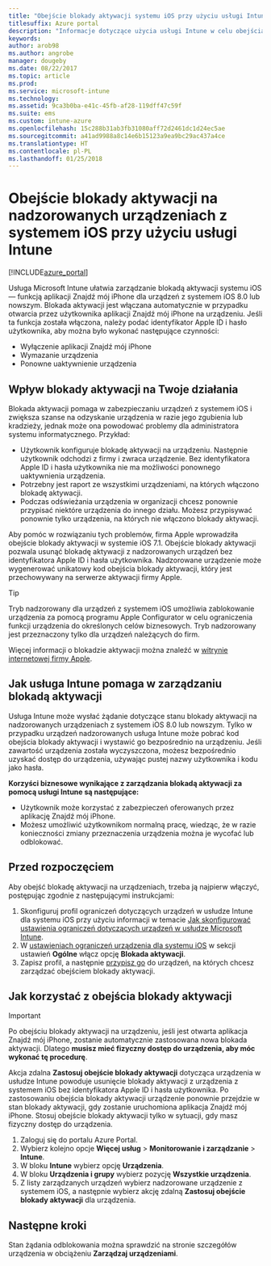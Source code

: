 ```yaml
---
title: "Obejście blokady aktywacji systemu iOS przy użyciu usługi Intune"
titlesuffix: Azure portal
description: "Informacje dotyczące użycia usługi Intune w celu obejścia blokady aktywacji systemu iOS, by uzyskać dostęp do zablokowanych urządzeń."
keywords: 
author: arob98
ms.author: angrobe
manager: dougeby
ms.date: 08/22/2017
ms.topic: article
ms.prod: 
ms.service: microsoft-intune
ms.technology: 
ms.assetid: 9ca3b0ba-e41c-45fb-af28-119dff47c59f
ms.suite: ems
ms.custom: intune-azure
ms.openlocfilehash: 15c288b31ab3fb31080aff72d2461dc1d24ec5ae
ms.sourcegitcommit: a41ad9988a8c14e6b15123a9ea9bc29ac437a4ce
ms.translationtype: HT
ms.contentlocale: pl-PL
ms.lasthandoff: 01/25/2018
---
```

# <a name="bypass-activation-lock-on-supervised-ios-devices-with-intune"></a>Obejście blokady aktywacji na nadzorowanych urządzeniach z systemem iOS przy użyciu usługi Intune


[!INCLUDE[azure_portal](./includes/azure_portal.md)]

Usługa Microsoft Intune ułatwia zarządzanie blokadą aktywacji systemu iOS — funkcją aplikacji Znajdź mój iPhone dla urządzeń z systemem iOS 8.0 lub nowszym. Blokada aktywacji jest włączana automatycznie w przypadku otwarcia przez użytkownika aplikacji Znajdź mój iPhone na urządzeniu. Jeśli ta funkcja została włączona, należy podać identyfikator Apple ID i hasło użytkownika, aby można było wykonać następujące czynności:

- Wyłączenie aplikacji Znajdź mój iPhone
- Wymazanie urządzenia
- Ponowne uaktywnienie urządzenia

## <a name="how-activation-lock-affects-you"></a>Wpływ blokady aktywacji na Twoje działania

Blokada aktywacji pomaga w zabezpieczaniu urządzeń z systemem iOS i zwiększa szanse na odzyskanie urządzenia w razie jego zgubienia lub kradzieży, jednak może ona powodować problemy dla administratora systemu informatycznego. Przykład:

- Użytkownik konfiguruje blokadę aktywacji na urządzeniu. Następnie użytkownik odchodzi z firmy i zwraca urządzenie. Bez identyfikatora Apple ID i hasła użytkownika nie ma możliwości ponownego uaktywnienia urządzenia.
- Potrzebny jest raport ze wszystkimi urządzeniami, na których włączono blokadę aktywacji.
- Podczas odświeżania urządzenia w organizacji chcesz ponownie przypisać niektóre urządzenia do innego działu. Możesz przypisywać ponownie tylko urządzenia, na których nie włączono blokady aktywacji.

Aby pomóc w rozwiązaniu tych problemów, firma Apple wprowadziła obejście blokady aktywacji w systemie iOS 7.1. Obejście blokady aktywacji pozwala usunąć blokadę aktywacji z nadzorowanych urządzeń bez identyfikatora Apple ID i hasła użytkownika. Nadzorowane urządzenie może wygenerować unikatowy kod obejścia blokady aktywacji, który jest przechowywany na serwerze aktywacji firmy Apple.

>[!TIP]
>Tryb nadzorowany dla urządzeń z systemem iOS umożliwia zablokowanie urządzenia za pomocą programu Apple Configurator w celu ograniczenia funkcji urządzenia do określonych celów biznesowych. Tryb nadzorowany jest przeznaczony tylko dla urządzeń należących do firm.

Więcej informacji o blokadzie aktywacji można znaleźć w [witrynie internetowej firmy Apple](https://support.apple.com/HT201365).

## <a name="how-intune-helps-you-manage-activation-lock"></a>Jak usługa Intune pomaga w zarządzaniu blokadą aktywacji
Usługa Intune może wysłać żądanie dotyczące stanu blokady aktywacji na nadzorowanych urządzeniach z systemem iOS 8.0 lub nowszym. Tylko w przypadku urządzeń nadzorowanych usługa Intune może pobrać kod obejścia blokady aktywacji i wystawić go bezpośrednio na urządzeniu. Jeśli zawartość urządzenia została wyczyszczona, możesz bezpośrednio uzyskać dostęp do urządzenia, używając pustej nazwy użytkownika i kodu jako hasła.

**Korzyści biznesowe wynikające z zarządzania blokadą aktywacji za pomocą usługi Intune są następujące:**

- Użytkownik może korzystać z zabezpieczeń oferowanych przez aplikację Znajdź mój iPhone.
- Możesz umożliwić użytkownikom normalną pracę, wiedząc, że w razie konieczności zmiany przeznaczenia urządzenia można je wycofać lub odblokować.

## <a name="before-you-start"></a>Przed rozpoczęciem
Aby obejść blokadę aktywacji na urządzeniach, trzeba ją najpierw włączyć, postępując zgodnie z następującymi instrukcjami:

1. Skonfiguruj profil ograniczeń dotyczących urządzeń w usłudze Intune dla systemu iOS przy użyciu informacji w temacie [Jak skonfigurować ustawienia ograniczeń dotyczących urządzeń w usłudze Microsoft Intune](/intune-azure/configure-devices/how-to-configure-device-restrictions).
2. W [ustawieniach ograniczeń urządzenia dla systemu iOS](device-restrictions-ios.md) w sekcji ustawień **Ogólne** włącz opcję **Blokada aktywacji**.
3. Zapisz profil, a następnie [przypisz go](device-profile-assign.md) do urządzeń, na których chcesz zarządzać obejściem blokady aktywacji.


## <a name="how-to-use-activation-lock-bypass"></a>Jak korzystać z obejścia blokady aktywacji

>[!IMPORTANT]
>Po obejściu blokady aktywacji na urządzeniu, jeśli jest otwarta aplikacja Znajdź mój iPhone, zostanie automatycznie zastosowana nowa blokada aktywacji. Dlatego **musisz mieć fizyczny dostęp do urządzenia, aby móc wykonać tę procedurę**.

Akcja zdalna **Zastosuj obejście blokady aktywacji** dotycząca urządzenia w usłudze Intune powoduje usunięcie blokady aktywacji z urządzenia z systemem iOS bez identyfikatora Apple ID i hasła użytkownika. Po zastosowaniu obejścia blokady aktywacji urządzenie ponownie przejdzie w stan blokady aktywacji, gdy zostanie uruchomiona aplikacja Znajdź mój iPhone. Stosuj obejście blokady aktywacji tylko w sytuacji, gdy masz fizyczny dostęp do urządzenia.

1. Zaloguj się do portalu Azure Portal.
2. Wybierz kolejno opcje **Więcej usług** > **Monitorowanie i zarządzanie** > **Intune**.
3. W bloku **Intune** wybierz opcję **Urządzenia**.
4. W bloku **Urządzenia i grupy** wybierz pozycję **Wszystkie urządzenia**.
5. Z listy zarządzanych urządzeń wybierz nadzorowane urządzenie z systemem iOS, a następnie wybierz akcję zdalną **Zastosuj obejście blokady aktywacji** dla urządzenia.

## <a name="next-steps"></a>Następne kroki

Stan żądania odblokowania można sprawdzić na stronie szczegółów urządzenia w obciążeniu **Zarządzaj urządzeniami**.
